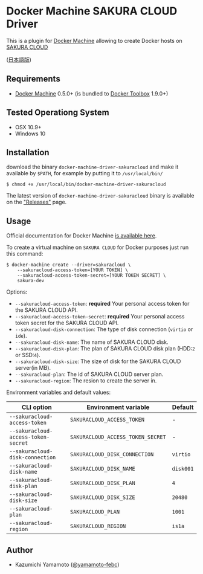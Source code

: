 # Docker Machine SAKURA CLOUD Driver

This is a plugin for [Docker Machine](https://docs.docker.com/machine/) allowing
to create Docker hosts on [SAKURA CLOUD](http://cloud.sakura.ad.jp)

([日本語版](README.ja.md))

## Requirements
* [Docker Machine](https://docs.docker.com/machine/) 0.5.0+ (is bundled to
  [Docker Toolbox](https://www.docker.com/docker-toolbox) 1.9.0+)

## Tested Operationg System
* OSX 10.9+
* Windows 10

## Installation 
<!---
#### Install via Homebrew:

```console
$ brew tap yamamoto-febc/docker-machine-sakuracloud
$ brew install docker-machine-sakuracloud
```

#### Install via manualy:
--->

download the binary `docker-machine-driver-sakuracloud`
and  make it available by `$PATH`, for example by putting it to `/usr/local/bin/`


```console
$ chmod +x /usr/local/bin/docker-machine-driver-sakuracloud
```

The latest version of `docker-machine-driver-sakuracloud` binary is available on
the ["Releases"](https://github.com/yamamoto-febc/docker-machine-sakuracloud/releases/latest) page.

## Usage
Official documentation for Docker Machine [is available here](https://docs.docker.com/machine/).

To create a virtual machine on `SAKURA CLOUD` for Docker purposes just run this command:

```
$ docker-machine create --driver=sakuracloud \
    --sakuracloud-access-token=[YOUR TOKEN] \
    --sakuracloud-access-token-secret=[YOUR TOKEN SECRET] \
    sakura-dev
```

Options:

 - `--sakuracloud-access-token`: **required** Your personal access token for the SAKURA CLOUD API.
 - `--sakuracloud-access-token-secret`: **required** Your personal access token secret for the SAKURA CLOUD API.
 - `--sakuracloud-disk-connection`: The type of disk connection (`virtio` or `ide`).
 - `--sakuracloud-disk-name`: The name of SAKURA CLOUD disk.
 - `--sakuracloud-disk-plan`: The plan of SAKURA CLOUD disk plan (HDD:`2` or SSD:`4`).
 - `--sakuracloud-disk-size`: The size of disk for the SAKURA CLOUD server(in MB).
 - `--sakuracloud-plan`: The id of SAKURA CLOUD server plan.
 - `--sakuracloud-region`: The resion to create the server in.


Environment variables and default values:

| CLI option                          | Environment variable              | Default                  |
|-------------------------------------|-----------------------------------|--------------------------|
| `--sakuracloud-access-token`        | `SAKURACLOUD_ACCESS_TOKEN`        | -                        |
| `--sakuracloud-access-token-secret` | `SAKURACLOUD_ACCESS_TOKEN_SECRET` | -                        |
| `--sakuracloud-disk-connection`     | `SAKURACLOUD_DISK_CONNECTION`     | `virtio`                 |
| `--sakuracloud-disk-name`           | `SAKURACLOUD_DISK_NAME`           | `disk001`                |
| `--sakuracloud-disk-plan`           | `SAKURACLOUD_DISK_PLAN`           | `4`                      |
| `--sakuracloud-disk-size`           | `SAKURACLOUD_DISK_SIZE`           | `20480`                  |
| `--sakuracloud-plan`                | `SAKURACLOUD_PLAN`                | `1001`                   |
| `--sakuracloud-region`              | `SAKURACLOUD_REGION`              | `is1a`                   |


## Author

* Kazumichi Yamamoto ([@yamamoto-febc](https://github.com/yamamoto-febc))
